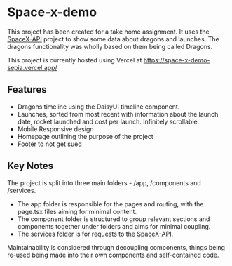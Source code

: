 # Space-x-demo

This project has been created for a take home assignment. It uses the [SpaceX-API](https://github.com/r-spacex/SpaceX-API/tree/master) project to show some data about dragons and launches. The dragons functionality was wholly based on them being called Dragons.

This project is currently hosted using Vercel at https://space-x-demo-sepia.vercel.app/

## Features

- Dragons timeline using the DaisyUI timeline component.
- Launches, sorted from most recent with information about the launch date, rocket launched and cost per launch. Infinitely scrollable.
- Mobile Responsive design
- Homepage outlining the purpose of the project
- Footer to not get sued

## Key Notes

The project is split into three main folders - /app, /components and /services.

- The app folder is responsible for the pages and routing, with the page.tsx files aiming for minimal content.
- The component folder is structured to group relevant sections and components together under folders and aims for minimal coupling.
- The services folder is for requests to the SpaceX-API.

Maintainability is considered through decoupling components, things being re-used being made into their own components and self-contained code.
